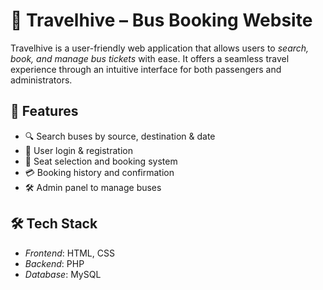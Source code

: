 # 🚌 Travelhive – Bus Booking Website

Travelhive is a user-friendly web application that allows users to *search, book, and manage bus tickets* with ease. It offers a seamless travel experience through an intuitive interface for both passengers and administrators.


## 📌 Features

- 🔍 Search buses by source, destination & date
- 🪪 User login & registration
- 🧾 Seat selection and booking system
- 💳 Booking history and confirmation
- 🛠 Admin panel to manage buses

## 🛠 Tech Stack

- *Frontend*: HTML, CSS 
- *Backend*: PHP
- *Database*: MySQL


  




